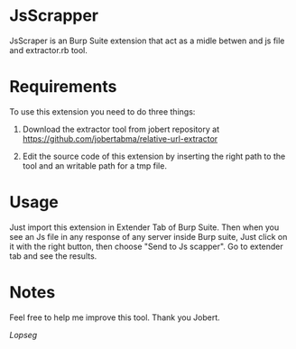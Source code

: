 # JsScrapper
JsScraper is an Burp Suite extension that act as a midle betwen and js file and extractor.rb tool.

# Requirements 

To use this extension you need to do three things:
1. Download the extractor tool from jobert repository at https://github.com/jobertabma/relative-url-extractor

2. Edit the source code of this extension by inserting the right path to the tool and an writable path for a tmp file.

# Usage

Just import this extension in Extender Tab of Burp Suite.
Then when you see an Js file in any response of any server inside Burp suite, 
Just click on it with the right button, then choose "Send to Js scapper".
Go to extender tab and see the results.

# Notes

Feel free to help me improve this tool. Thank you Jobert.


*Lopseg*
